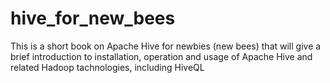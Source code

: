 # hive_for_new_bees
This is a short book on Apache Hive for newbies (new bees) that will give a brief introduction to installation, operation and usage of Apache Hive and related Hadoop tachnologies, including HiveQL 
